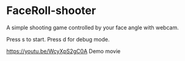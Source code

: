 # FaceRoll-shooter
A simple shooting game controlled by your face angle with webcam.

Press s to start.
Press d for debug mode.

https://youtu.be/WcyXpS2gC0A
Demo movie
